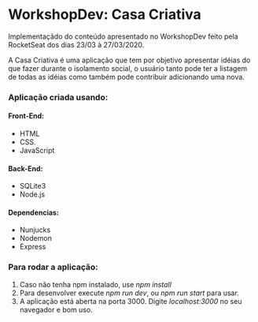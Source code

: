 # WorkshopDev: Casa Criativa

Implementaçãdo do conteúdo apresentado no WorkshopDev feito pela RocketSeat dos dias 23/03 à 27/03/2020.

A Casa Criativa é uma aplicação que tem por objetivo apresentar idéias do que fazer durante o isolamento social, o usuário tanto pode ter a listagem de todas as idéias como também pode contribuir adicionando uma nova.

### Aplicação criada usando:
#### Front-End:
* HTML
* CSS.
* JavaScript
#### Back-End:
* SQLite3
* Node.js

#### Dependencias:
* Nunjucks
* Nodemon
* Express

### Para rodar a aplicação:
1. Caso não tenha npm instalado, use _npm install_
2. Para desenvolver execute _npm run dev_, ou _npm run start_ para usar.
3. A aplicação está aberta na porta 3000. Digite _localhost:3000_ no seu navegador e bom uso.
